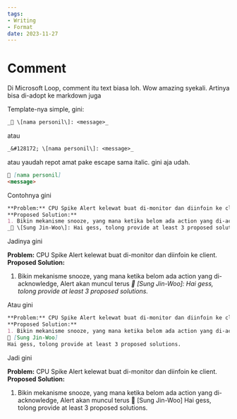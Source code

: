 ```yaml
---
tags:
- Writing
- Format
date: 2023-11-27
---
```


# Comment

Di Microsoft Loop, comment itu text biasa loh. Wow amazing syekali. Artinya bisa di-adopt ke markdown juga

Template-nya simple, gini:

```markdown
_💬 \[nama personil\]: <message>_
```

atau

```markdown
_&#128172; \[nama personil\]: <message>_
```

atau yaudah repot amat pake escape sama italic. gini aja udah.

```markdown
💬 [nama personil]
<message>
```

Contohnya gini

```markdown
**Problem:** CPU Spike Alert kelewat buat di-monitor dan diinfoin ke client.
**Proposed Solution:** 
1. Bikin mekanisme snooze, yang mana ketika belom ada action yang di-acknowledge, Alert akan muncul terus
_💬 \[Sung Jin-Woo\]: Hai gess, tolong provide at least 3 proposed solutions._
```

Jadinya gini

**Problem:** CPU Spike Alert kelewat buat di-monitor dan diinfoin ke client.
**Proposed Solution:** 
1. Bikin mekanisme snooze, yang mana ketika belom ada action yang di-acknowledge, Alert akan muncul terus
_💬 \[Sung Jin-Woo\]: Hai gess, tolong provide at least 3 proposed solutions._

Atau gini

```markdown
**Problem:** CPU Spike Alert kelewat buat di-monitor dan diinfoin ke client.
**Proposed Solution:** 
1. Bikin mekanisme snooze, yang mana ketika belom ada action yang di-acknowledge, Alert akan muncul terus
💬 [Sung Jin-Woo]
Hai gess, tolong provide at least 3 proposed solutions.
```

Jadi gini

**Problem:** CPU Spike Alert kelewat buat di-monitor dan diinfoin ke client.
**Proposed Solution:** 
1. Bikin mekanisme snooze, yang mana ketika belom ada action yang di-acknowledge, Alert akan muncul terus
💬 [Sung Jin-Woo]
Hai gess, tolong provide at least 3 proposed solutions.